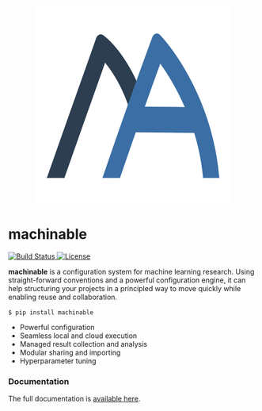 <div align="center">
  <img src="https://raw.githubusercontent.com/frthjf/machinable/master/docs/logo/logo.png">
</div>

# machinable

<a href="https://travis-ci.org/frthjf/machinable">
<img src="https://travis-ci.org/frthjf/machinable.svg?branch=master" alt="Build Status">
</a>
<a href="https://opensource.org/licenses/MIT">
<img src="https://img.shields.io/badge/License-MIT-blue.svg" alt="License">
</a>

**machinable** is a configuration system for machine learning research. Using straight-forward conventions and a powerful configuration engine, it can help structuring your projects in a principled way to move quickly while enabling reuse and collaboration.


    $ pip install machinable

- Powerful configuration
- Seamless local and cloud execution
- Managed result collection and analysis
- Modular sharing and importing
- Hyperparameter tuning

### Documentation

The full documentation is [available here](https://frthjf.github.io/machinable/).
